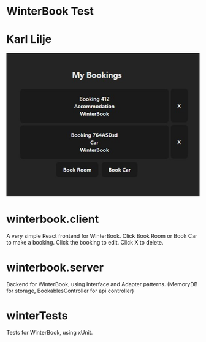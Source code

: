 # WinterBook Test
# Karl Lilje

![WinterBook Screenshot](doc/screen.jpg)

# winterbook.client
A very simple React frontend for WinterBook. Click Book Room or Book Car to make a booking. Click the booking to edit. Click X to delete.

# winterbook.server
Backend for WinterBook, using Interface and Adapter patterns.
(MemoryDB for storage, BookablesController for api controller)

# winterTests
Tests for WinterBook, using xUnit.
